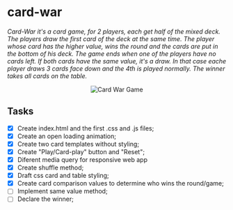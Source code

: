 # card-war

_Card-War it's a card game, for 2 players, each get half of the mixed deck._
_The players draw the first card of the deck at the same time._
_The player whose card has the higher value, wins the round and the cards are put in the bottom of his deck._
_The game ends when one of the players have no cards left._
_If both cards have the same value, it's a draw. In that case eache player draws 3 cards face down and the 4th is played normally._
_The winner takes all cards on the table._

<p align="center">
  <img src="https://cdn.shopify.com/s/files/1/1788/4029/files/Picture_1_large.png?v=1568908278" alt="Card War Game">
</p>

## Tasks

- [x] Create index.html and the first .css and .js files;
- [x] Create an open loading animation;
- [x] Create two card templates without styling;
- [x] Create "Play/Card-play" button and "Reset";
- [x] Diferent media query for responsive web app
- [x] Create shuffle method;
- [x] Draft css card and table styling;
- [x] Create card comparison values to determine who wins the round/game;
- [ ] Implement same value method;
- [ ] Declare the winner;
